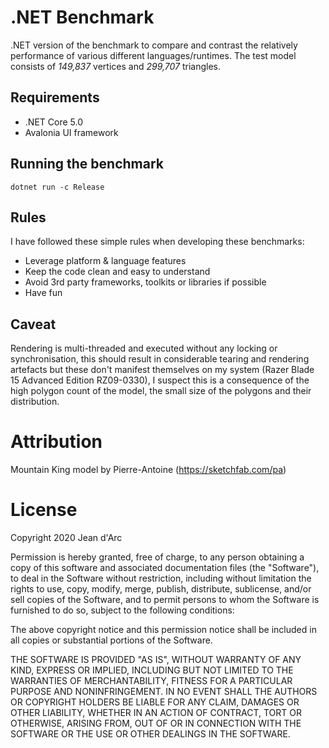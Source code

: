 # .NET Benchmark
.NET version of the benchmark to compare and contrast the relatively performance 
of various different languages/runtimes. The test model consists of *149,837* vertices and *299,707* triangles.

## Requirements
- .NET Core 5.0
- Avalonia UI framework

## Running the benchmark
```
dotnet run -c Release
```

## Rules
I have followed these simple rules when developing these benchmarks:

- Leverage platform & language features
- Keep the code clean and easy to understand
- Avoid 3rd party frameworks, toolkits or libraries if possible
- Have fun

## Caveat
Rendering is multi-threaded and executed without any locking or synchronisation, this 
should result in considerable tearing and rendering artefacts but these 
don't manifest themselves on my system (Razer Blade 15 Advanced Edition RZ09-0330), 
I suspect this is a consequence of the high polygon count of the model, the small size of the 
polygons and their distribution.

# Attribution
Mountain King model by Pierre-Antoine (https://sketchfab.com/pa)

# License
Copyright 2020 Jean d'Arc

Permission is hereby granted, free of charge, to any person obtaining a copy of this software and associated documentation files (the "Software"), to deal in the Software without restriction, including without limitation the rights to use, copy, modify, merge, publish, distribute, sublicense, and/or sell copies of the Software, and to permit persons to whom the Software is furnished to do so, subject to the following conditions:

The above copyright notice and this permission notice shall be included in all copies or substantial portions of the Software.

THE SOFTWARE IS PROVIDED "AS IS", WITHOUT WARRANTY OF ANY KIND, EXPRESS OR IMPLIED, INCLUDING BUT NOT LIMITED TO THE WARRANTIES OF MERCHANTABILITY, FITNESS FOR A PARTICULAR PURPOSE AND NONINFRINGEMENT. IN NO EVENT SHALL THE AUTHORS OR COPYRIGHT HOLDERS BE LIABLE FOR ANY CLAIM, DAMAGES OR OTHER LIABILITY, WHETHER IN AN ACTION OF CONTRACT, TORT OR OTHERWISE, ARISING FROM, OUT OF OR IN CONNECTION WITH THE SOFTWARE OR THE USE OR OTHER DEALINGS IN THE SOFTWARE.